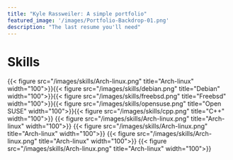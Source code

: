 ```yaml
---
title: "Kyle Rassweiler: A simple portfolio"
featured_image: '/images/Portfolio-Backdrop-01.png'
description: "The last resume you'll need"
---
```


# Skills

{{< figure src="/images/skills/Arch-linux.png" title="Arch-linux" width="100">}}{{< figure src="/images/skills/debian.png" title="Debian" width="100">}}{{< figure src="/images/skills/freebsd.png" title="Freebsd" width="100">}}{{< figure src="/images/skills/opensuse.png" title="Open SUSE" width="100">}}{{< figure src="/images/skills/cpp.png" title="C++" width="100">}}
{{< figure src="/images/skills/Arch-linux.png" title="Arch-linux" width="100">}}
{{< figure src="/images/skills/Arch-linux.png" title="Arch-linux" width="100">}}
{{< figure src="/images/skills/Arch-linux.png" title="Arch-linux" width="100">}}
{{< figure src="/images/skills/Arch-linux.png" title="Arch-linux" width="100">}}
